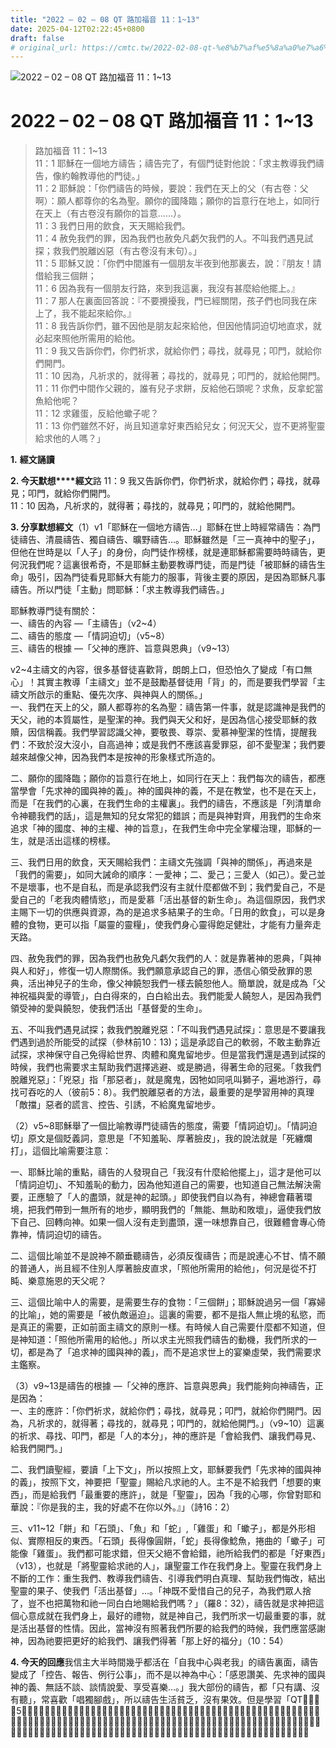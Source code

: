 ```yaml
---
title: "2022 – 02 – 08 QT 路加福音 11：1~13"
date: 2025-04-12T02:22:45+0800
draft: false
# original_url: https://cmtc.tw/2022-02-08-qt-%e8%b7%af%e5%8a%a0%e7%a6%8f%e9%9f%b3-11%ef%bc%9a113
---
```


![2022 – 02 – 08 QT 路加福音 11：1\~13](/images/qt.jpg   "2022 – 02 – 08 QT 路加福音 11：1\~13")

# 2022 – 02 – 08 QT 路加福音 11：1\~13

> 路加福音 11：1\~13  
> 11：1 耶穌在一個地方禱告；禱告完了，有個門徒對他說：「求主教導我們禱告，像約翰教導他的門徒。」  
> 11：2 耶穌說：「你們禱告的時候，要說：我們在天上的父（有古卷：父啊）：願人都尊你的名為聖。願你的國降臨；願你的旨意行在地上，如同行在天上（有古卷沒有願你的旨意……）。  
> 11：3 我們日用的飲食，天天賜給我們。  
> 11：4 赦免我們的罪，因為我們也赦免凡虧欠我們的人。不叫我們遇見試探；救我們脫離凶惡（有古卷沒有末句）。」  
> 11：5 耶穌又說：「你們中間誰有一個朋友半夜到他那裏去，說：『朋友！請借給我三個餅；  
> 11：6 因為我有一個朋友行路，來到我這裏，我沒有甚麼給他擺上。』  
> 11：7 那人在裏面回答說：『不要攪擾我，門已經關閉，孩子們也同我在床上了，我不能起來給你。』  
> 11：8 我告訴你們，雖不因他是朋友起來給他，但因他情詞迫切地直求，就必起來照他所需用的給他。  
> 11：9 我又告訴你們，你們祈求，就給你們；尋找，就尋見；叩門，就給你們開門。  
> 11：10 因為，凡祈求的，就得著；尋找的，就尋見；叩門的，就給他開門。  
> 11：11 你們中間作父親的，誰有兒子求餅，反給他石頭呢？求魚，反拿蛇當魚給他呢？  
> 11：12 求雞蛋，反給他蠍子呢？  
> 11：13 你們雖然不好，尚且知道拿好東西給兒女；何況天父，豈不更將聖靈給求他的人嗎？」

**1.** **經文誦讀**

**2. 今天默想****經文**路 11：9 我又告訴你們，你們祈求，就給你們；尋找，就尋見；叩門，就給你們開門。  
11：10 因為，凡祈求的，就得著；尋找的，就尋見；叩門的，就給他開門。

**3. 分享默想經文**（1）v1「耶穌在一個地方禱告…」耶穌在世上時經常禱告：為門徒禱告、清晨禱告、獨自禱告、曠野禱告…。耶穌雖然是「三一真神中的聖子」，但他在世時是以「人子」的身份，向門徒作榜樣，就是連耶穌都需要時時禱告，更何況我們呢？這裏很希奇，不是耶穌主動要教導門徒，而是門徒「被耶穌的禱告生命」吸引，因為門徒看見耶穌大有能力的服事，背後主要的原因，是因為耶穌凡事禱告。所以門徒「主動」問耶穌：「求主教導我們禱告。」

耶穌教導門徒有關於：  
一、禱告的內容 —「主禱告」（v2\~4）  
二、禱告的態度 —「情詞迫切」（v5\~8）  
三、禱告的根據 —「父神的應許、旨意與恩典」（v9\~13）

v2\~4主禱文的內容，很多基督徒喜歡背，朗朗上口，但恐怕久了變成「有口無心」！其實主教導「主禱文」並不是鼓勵基督徒用「背」的，而是要我們學習「主禱文所啟示的重點、優先次序、與神與人的關係。」  
一、我們在天上的父，願人都尊祢的名為聖：禱告第一件事，就是認識神是我們的天父，祂的本質屬性，是聖潔的神。我們與天父和好，是因為信心接受耶穌的救贖，因信稱義。我們學習認識父神，要敬畏、尊崇、愛慕神聖潔的性情，提醒我們：不致於沒大沒小，自高過神；或是我們不應該喜愛罪惡，卻不愛聖潔；我們要越來越像父神，因為我們本是按神的形象樣式所造的。

二、願你的國降臨；願你的旨意行在地上，如同行在天上：我們每次的禱告，都應當學會「先求神的國與神的義」。神的國與神的義，不是在教堂，也不是在天上，而是「在我們的心裏，在我們生命的主權裏」。我們的禱告，不應該是「列清單命令神聽我們的話」，這是無知的兒女常犯的錯誤；而是與神對齊，用我們的生命來追求「神的國度、神的主權、神的旨意」，在我們生命中完全掌權治理，耶穌的一生，就是活出這樣的榜樣。

三、我們日用的飲食，天天賜給我們：主禱文先強調「與神的關係」，再過來是「我們的需要」，如同大誡命的順序：一愛神；二、愛己；三愛人（如己）。愛己並不是壞事，也不是自私，而是承認我們沒有主就什麼都做不到；我們愛自己，不是愛自己的「老我肉體情慾」，而是愛慕「活出基督的新生命」。為這個原因，我們求主賜下一切的供應與資源，為的是追求多結果子的生命。「日用的飲食」，可以是身體的食物，更可以指「屬靈的靈糧」，使我們身心靈得飽足健壯，才能有力量奔走天路。

四、赦免我們的罪，因為我們也赦免凡虧欠我們的人：就是靠著神的恩典，「與神與人和好」，修復一切人際關係。我們願意承認自己的罪，憑信心領受赦罪的恩典，活出神兒子的生命，像父神饒恕我們一樣去饒恕他人。簡單說，就是成為「父神祝福與愛的導管」，白白得來的，白白給出去。我們能愛人饒恕人，是因為我們領受神的愛與饒恕，使我們活出「基督愛的生命」。

五、不叫我們遇見試探；救我們脫離兇惡：「不叫我們遇見試探」：意思是不要讓我們遇到過於所能受的試探（參林前10：13)；這是承認自己的軟弱，不敢主動靠近試探，求神保守自己免得給世界、肉體和魔鬼留地步。但是當我們還是遇到試探的時候，我們也需要求主幫助我們選擇逃避、或是勝過，得著生命的冠冕。「救我們脫離兇惡」：「兇惡」指「那惡者」，就是魔鬼，因牠如同吼叫獅子，遍地游行，尋找可吞吃的人（彼前5：8）。我們脫離惡者的方法，最重要的是學習用神的真理「敵擋」惡者的謊言、控告、引誘，不給魔鬼留地步。

（2）v5\~8耶穌舉了一個比喻教導門徒禱告的態度，需要「情詞迫切」。「情詞迫切」原文是個貶義詞，意思是「不知羞恥、厚著臉皮」，我的說法就是「死纏爛打」，這個比喻需要注意：

一、耶穌比喻的重點，禱告的人發現自己「我沒有什麼給他擺上」，這才是他可以「情詞迫切」、不知羞恥的動力，因為他知道自己的需要，也知道自己無法解決需要，正應驗了「人的盡頭，就是神的起頭。」即使我們自以為有，神總會藉著環境，把我們帶到一無所有的地步，顯明我們的「無能、無助和敗壞」，逼使我們放下自己、回轉向神。如果一個人沒有走到盡頭，還一味想靠自己，很難體會專心倚靠神，情詞迫切的禱告。

二、這個比喻並不是說神不願垂聽禱告，必須反復禱告；而是說連心不甘、情不願的普通人，尚且經不住別人厚著臉皮直求，「照他所需用的給他」，何況是從不打盹、樂意施恩的天父呢？

三、這個比喻中人的需要，是需要生存的食物：「三個餅」；耶穌說過另一個「寡婦的比喻」，她的需要是「被仇敵逼迫」。這裏的需要，都不是指人無止境的私慾，而是真正的需要，正如前面主禱文的原則一樣。有時候人自己需要什麼都不知道，但是神知道：「照他所需用的給他。」所以求主光照我們禱告的動機，我們所求的一切，都是為了「追求神的國與神的義」，而不是追求世上的宴樂虛榮，我們需要求主鑑察。

（3）v9\~13是禱告的根據 —「父神的應許、旨意與恩典」我們能夠向神禱告，正是因為：  
一、主的應許：「你們祈求，就給你們；尋找，就尋見；叩門，就給你們開門。因為，凡祈求的，就得著；尋找的，就尋見；叩門的，就給他開門。」（v9\~10）這裏的祈求、尋找、叩門，都是「人的本分」，神的應許是「會給我們、讓我們尋見、給我們開門。」

二、我們讀聖經，要讀「上下文」，所以按照上文，耶穌要我們「先求神的國與神的義」，按照下文，神要把「聖靈」賜給凡求祂的人。主不是不給我們「想要的東西」，而是給我們「最重要的應許」，就是「聖靈」，因為「我的心哪，你曾對耶和華說：『你是我的主，我的好處不在你以外。』」（詩16：2）

三、v11\~12「餅」和「石頭」、「魚」和「蛇」,「雞蛋」和「蠍子」，都是外形相似、實際相反的東西。「石頭」長得像圓餅，「蛇」長得像鯰魚，捲曲的「蠍子」可能像「雞蛋」。我們都可能求錯，但天父絕不會給錯，祂所給我們的都是「好東西」（v13），也就是「將聖靈給求祂的人」，讓聖靈工作在我們身上。聖靈在我們身上不斷的工作：重生我們、教導我們禱告、引導我們明白真理、幫助我們悔改，結出聖靈的果子、使我們「活出基督」…。「神既不愛惜自己的兒子，為我們眾人捨了，豈不也把萬物和祂一同白白地賜給我們嗎？」（羅8：32），禱告就是求神把這個心意成就在我們身上，最好的禮物，就是神自己，我們所求一切最重要的事，就是活出基督的性情。因此，當神沒有照著我們所要的給我們的時候，我們應當感謝神，因為祂要把更好的給我們、讓我們得著「那上好的福分」（10：54）

**4. 今天的回應**我信主大半時間幾乎都活在「自我中心與老我」的禱告裏面，禱告變成了「控告、報告、例行公事」，而不是以神為中心：「感恩讚美、先求神的國與神的義、無話不談、談情說愛、享受喜樂…。」我大部份的禱告，都「只有講、沒有聽」，常喜歡「唱獨腳戲」，所以禱告生活貧乏，沒有果效。但是學習「QT𪐥想」這5年來，我發現我的禱告慢慢改變，就是慢慢可以「有來有往」、「以神為中心」。我過去禱告只關心我的慾望，今天更多關心「神的旨意」，所以禱告很輕鬆，沒有重擔壓力。最重要的是，我雖然不常提到「我的需要」，但是神不斷供應我們日用的飲食與所需，因為我先求祂的國與祂的義。先後順序對了，就會經歷神信實的供應，這也是我親身經歷的見證。